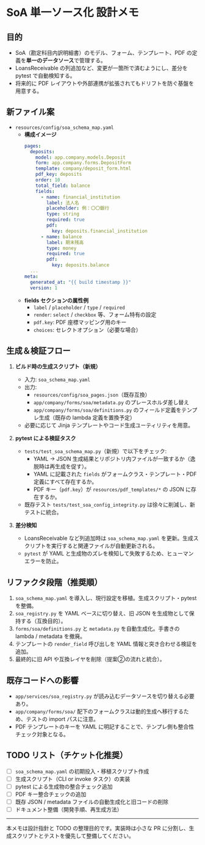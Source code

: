 # SoA 単一ソース化 設計メモ

## 目的
- SoA（勘定科目内訳明細書）のモデル、フォーム、テンプレート、PDF の定義を**単一のデータソース**で管理する。
- LoansReceivable の列追加など、変更が一箇所で済むようにし、差分を pytest で自動検知する。
- 将来的に PDF レイアウトや外部連携が拡張されてもドリフトを防ぐ基盤を用意する。

## 新ファイル案
- `resources/config/soa_schema_map.yaml`
  - **構成イメージ**
    ```yaml
    pages:
      deposits:
        model: app.company.models.Deposit
        form: app.company.forms.DepositForm
        template: company/deposit_form.html
        pdf_key: deposits
        order: 10
        total_field: balance
        fields:
          - name: financial_institution
            label: 法人名
            placeholder: 例：〇〇銀行
            type: string
            required: true
            pdf:
              key: deposits.financial_institution
          - name: balance
            label: 期末残高
            type: money
            required: true
            pdf:
              key: deposits.balance
      ...
    meta:
      generated_at: "{{ build timestamp }}"
      version: 1
    ```
  - **fields セクションの属性例**
    - `label` / `placeholder` / `type` / `required`
    - `render`: `select` / `checkbox` 等、フォーム特有の設定
    - `pdf.key`: PDF 座標マッピング用のキー
    - `choices`: セレクトオプション（必要な場合）

## 生成＆検証フロー
1. **ビルド時の生成スクリプト（新規）**
   - 入力: `soa_schema_map.yaml`
   - 出力:
     - `resources/config/soa_pages.json`（既存互換）
     - `app/company/forms/soa/metadata.py` のプレースホルダ差し替え
     - `app/company/forms/soa/definitions.py` のフィールド定義をテンプレ生成（既存の lambda 定義を置換予定）
   - 必要に応じて Jinja テンプレートやコード生成ユーティリティを用意。

2. **pytest による検証タスク**
   - `tests/test_soa_schema_map.py`（新規）で以下をチェック:
     - YAML → JSON 生成結果とリポジトリ内ファイルが一致するか（逸脱時は再生成を促す）。
     - YAML に記載された `fields` がフォームクラス・テンプレート・PDF 定義にすべて存在するか。
     - PDF キー（`pdf.key`）が `resources/pdf_templates/*` の JSON に存在するか。
   - 既存テスト `tests/test_soa_config_integrity.py` は徐々に削減し、新テストに統合。

3. **差分検知**
   - LoansReceivable など列追加時は `soa_schema_map.yaml` を更新。生成スクリプトを実行すると関連ファイルが自動更新される。
   - `pytest` が YAML と生成物のズレを検知して失敗するため、ヒューマンエラーを防止。

## リファクタ段階（推奨順）
1. `soa_schema_map.yaml` を導入し、現行設定を移植。生成スクリプト・pytest を整備。
2. `soa_registry.py` を YAML ベースに切り替え、旧 JSON を生成物として保持する（互換目的）。
3. `forms/soa/definitions.py` と `metadata.py` を自動生成化。手書きの lambda / metadata を撤廃。
4. テンプレートの `render_field` 呼び出しを YAML 情報と突き合わせる検証を追加。
5. 最終的に旧 API や互換レイヤを削除（提案②の流れと統合）。

## 既存コードへの影響
- `app/services/soa_registry.py` が読み込むデータソースを切り替える必要あり。
- `app/company/forms/soa/` 配下のフォームクラスは動的生成へ移行するため、テストの import パスに注意。
- PDF テンプレートのキーを YAML に明記することで、テンプレ側も整合性チェック対象となる。

## TODO リスト（チケット化推奨）
- [ ] `soa_schema_map.yaml` の初期投入・移植スクリプト作成
- [ ] 生成スクリプト（CLI or invoke タスク）の実装
- [ ] pytest による生成物の整合チェック追加
- [ ] PDF キー整合チェックの追加
- [ ] 既存 JSON / metadata ファイルの自動生成化と旧コードの削除
- [ ] ドキュメント整備（開発手順、再生成方法）

---
本メモは設計指針と TODO の整理目的です。実装時は小さな PR に分割し、生成スクリプトとテストを優先して整備してください。